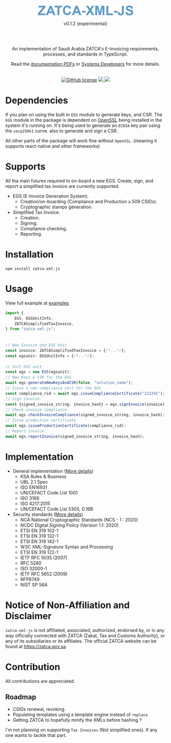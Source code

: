 <div align="center">
  <br/>
  <img src="./docs/logo.png"/>
  <p>v0.1.2 (experimental)</p>
  <br/>
  <br/>
  <p>
    An implementation of Saudi Arabia ZATCA's E-Invoicing requirements, processes, and standards in TypeScript. <br/>
  </p>
  Read the <a href="/docs">documentation PDFs</a> or <a href="https://zatca.gov.sa/en/E-Invoicing/SystemsDevelopers/Pages/TechnicalRequirementsSpec.aspx">Systems Developers</a> for more details.
  <br/>
  <br/>
  <p>
  
[![GitHub license](https://badgen.net/github/license/wes4m/zatca-xml-js?v=0.1.0)](https://github.com/wes4m/zatca-xml-js/blob/main/LICENSE)
    <a href="https://github.com/wes4m">
        <img src="https://img.shields.io/badge/maintainer-wes4m-blue"/>
    </a>
    <a href="https://badge.fury.io/js/zatca-xml-js">
      <img src="https://badge.fury.io/js/zatca-xml-js.svg/?v=0.1.2"/>
    </a>
  </p>
</div>

# Dependencies
If you plan on using the built in `EGS` module to generate keys, and CSR. The `EGS` module in the package is dependent on <a href="https://www.openssl.org">OpenSSL</a> being installed in the system it's running on. It's being used to generate an `ECDSA` key pair using the `secp256k1` curve. also to generate and sign a CSR.

All other parts of the package will work fine without `OpenSSL`. (meaning it supports react-native and other frameworks)

# Supports
All tha main futures required to on-board a new EGS. Create, sign, and report a simplified tax invoice are currently supported.
- EGS (E-Invoice Generation System).
    - Creation/on-boarding (Compliance and Production x.509 CSIDs).
    - Cryptographic stamps generation.
- Simplified Tax Invoice.
    - Creation.
    - Signing.
    - Compliance checking.
    - Reporting.

# Installation
```
npm install zatca-xml-js
```

# Usage
View full example at <a href="/src/examples">examples</a>
```typescript
import {
    EGS, EGSUnitInfo,
    ZATCASimplifiedTaxInvoice,
} from "zatca-xml-js";


// New Invoice and EGS Unit
const invoice: ZATCASimplifiedTaxInvoice = {/*...*/};
const egsunit: EGSUnitInfo = {/*...*/};

// Init EGS unit
const egs = new EGS(egsunit);
// New Keys & CSR for the EGS
await egs.generateNewKeysAndCSR(false, "solution_name");
// Issue a new compliance cert for the EGS
const compliance_rid = await egs.issueComplianceCertificate("123345");
// Sign invoice
const {signed_invoice_string, invoice_hash} = egs.signInvoice(invoice);
// Check invoice compliance
await egs.checkInvoiceCompliance(signed_invoice_string, invoice_hash);
// Issue production certificate
await egs.issueProductionCertificate(compliance_rid);
// Report invoice
await egs.reportInvoice(signed_invoice_string, invoice_hash);
```

# Implementation
- General implementation (<a href="/docs/20220624_ZATCA_Electronic_Invoice_XML_Implementation_Standard_vF.pdf">More details</a>)
    - KSA Rules & Business
    - UBL 2.1 Spec
    - ISO EN16931
    - UN/CEFACT Code List 1001
    - ISO 3166
    - ISO 4217:2015
    - UN/CEFACT Code List 5305, D.16B
- Security standards (<a href="/docs/20220624_ZATCA_Electronic_Invoice_Security_Features_Implementation_Standards.pdf">More details</a>)
    - NCA National Cryptographic Standards (NCS - 1 : 2020)
    - NCDC Digital Signing Policy (Version 1.1: 2020)
    - ETSI EN 319 102-1
    - ETSI EN 319 132-1
    - ETSI EN 319 142-1
    - W3C XML-Signature Syntax and Processing
    - ETSI EN 319 122-1
    - IETF RFC 5035 (2007)
    - RFC 5280
    - ISO 32000-1
    - IETF RFC 5652 (2009)
    - RFP6749
    - NIST SP 56A

# Notice of Non-Affiliation and Disclaimer
`zatca-xml-js` is not affiliated, associated, authorized, endorsed by, or in any way officially connected with ZATCA (Zakat, Tax and Customs Authority), or any of its subsidiaries or its affiliates. The official ZATCA website can be found at https://zatca.gov.sa.

# Contribution
All contributions are appreciated.

## Roadmap
- CSIDs renewal, revoking.
- Populating templates using a template engine instead of `replace`
- Getting ZATCA to hopefully minify the XMLs before hashing ?


I'm not planning on supporting `Tax Invoices` (Not simplified ones). If any one wants to tackle that part.
